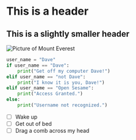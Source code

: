 # This is a header
## This is a slightly smaller header
![Picture of Mount Everest](https://github.com/user-attachments/assets/56bb3d4b-da6b-4206-af86-15fffd46807d)

```python
user_name = "Dave"  
if user_name == "Dave":   
    print("Get off my computer Dave!")   
elif user_name == "not Dave":   
    print("I know it is you, Dave!")   
elif user_name == "Open Sesame":   
    print("Access Granted.")   
else:   
    print("Username not recognized.")  
```

- [ ]  Wake up
- [ ]  Get out of bed
- [ ]  Drag a comb across my head
